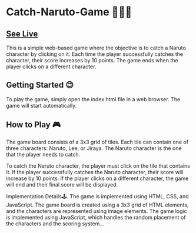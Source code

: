 # Catch-Naruto-Game 🦊🍥🍜
## [See Live](https://stardust130.github.io/Catch-Naruto-Game/) 

This is a simple web-based game where the objective is to catch a Naruto character by clicking on it. Each time the player successfully catches the character, their score increases by 10 points. The game ends when the player clicks on a different character.

## Getting Started 😊
To play the game, simply open the index.html file in a web browser. The game will start automatically.

## How to Play 🎮
The game board consists of a 3x3 grid of tiles. Each tile can contain one of three characters: Naruto, Lee, or Jiraya. The Naruto character is the one that the player needs to catch.

To catch the Naruto character, the player must click on the tile that contains it. If the player successfully catches the Naruto character, their score will increase by 10 points. If the player clicks on a different character, the game will end and their final score will be displayed.

Implementation Details🕹️.
The game is implemented using HTML, CSS, and JavaScript. The game board is created using a 3x3 grid of HTML elements, and the characters are represented using image elements. The game logic is implemented using JavaScript, which handles the random placement of the characters and the scoring system...
